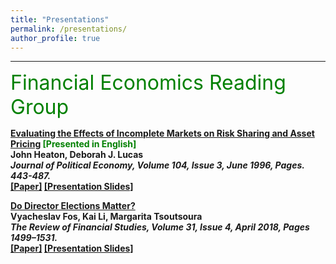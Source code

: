 ```yaml
---
title: "Presentations"
permalink: /presentations/
author_profile: true
---
```


---

<font size="6" color="green">Financial Economics Reading Group</font>
<br/> 

<b>[Evaluating the Effects of Incomplete Markets on Risk Sharing and Asset Pricing]() <font color="green">[Presented in English]</font> </b><br>
<b>John Heaton, Deborah J. Lucas<br>
<i> Journal of Political Economy, Volume 104, Issue 3, June 1996, Pages. 443-487. </i><br>
[[Paper]](https://www.jstor.org/stable/2138860)
[[Presentation Slides]]()

<b>[Do Director Elections Matter?](https://teias.institute/financialeconomicsrg/)</b><br>
<b>Vyacheslav Fos‚ Kai Li, Margarita Tsoutsoura<br>
<i> The Review of Financial Studies, Volume 31, Issue 4, April 2018, Pages 1499–1531. </i><br>
[[Paper]](https://doi.org/10.1093/rfs/hhx078)
[[Presentation Slides]]()

